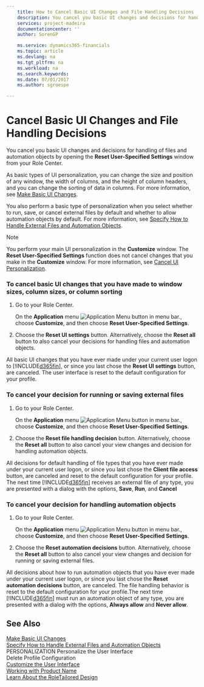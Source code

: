 ```yaml
---
    title: How to Cancel Basic UI Changes and File Handling Decisions | Microsoft Docs
    description: You cancel you basic UI changes and decisions for handling of files and automation objects by opening the **Reset User-Specified Settings** window from your Role Center.
    services: project-madeira
    documentationcenter: ''
    author: SorenGP

    ms.service: dynamics365-financials
    ms.topic: article
    ms.devlang: na
    ms.tgt_pltfrm: na
    ms.workload: na
    ms.search.keywords:
    ms.date: 07/01/2017
    ms.author: sgroespe

---
```

# Cancel Basic UI Changes and File Handling Decisions
You cancel you basic UI changes and decisions for handling of files and automation objects by opening the **Reset User-Specified Settings** window from your Role Center.  
  
 As basic types of UI personalization, you can change the size and position of any window, the width of columns, and the height of column headers, and you can change the sorting of data in columns. For more information, see [Make Basic UI Changes](../how-to-make-basic-ui-changes.md).  
  
 You also perform a basic type of personalization when you select whether to run, save, or cancel external files by default and whether to allow automation objects by default. For more information, see [Specify How to Handle External Files and Automation Objects](../how-to-specify-how-to-handle-external-files-and-automation-objects.md).  
  
> [!NOTE]  
>  You perform your main UI personalization in the **Customize** window. The **Reset User-Specified Settings** function does not cancel changes that you make in the **Customize** window. For more information, see [Cancel UI Personalization](../how-to-cancel-ui-personalization.md).  
  
### To cancel basic UI changes that you have made to window sizes, column sizes, or column sorting  
  
1.  Go to your Role Center.  
  
     On the **Application** menu ![Application Menu button in menu bar.](../media/applicationmenuicon.png "ApplicationMenuIcon"), choose **Customize**, and then choose **Reset User-Specified Settings**.  
  
2.  Choose the **Reset UI settings** button. Alternatively, choose the **Reset all** button to also cancel your decisions for handling files and automation objects.  
  
 All basic UI changes that you have ever made under your current user logon to [!INCLUDE[d365fin](includes/d365fin_md.md)], or since you last chose the **Reset UI settings** button, are canceled. The user interface is reset to the default configuration for your profile.  
  
### To cancel your decision for running or saving external files  
  
1.  Go to your Role Center.  
  
     On the **Application** menu ![Application Menu button in menu bar.](../media/applicationmenuicon.png "ApplicationMenuIcon"), choose **Customize**, and then choose **Reset User-Specified Settings**.  
  
2.  Choose the **Reset file handling decision** button. Alternatively, choose the **Reset all** button to also cancel your view changes and decision for handling automation objects.  
  
 All decisions for default handling of file types that you have ever made under your current user logon, or since you last chose the **Client file access** button, are canceled and reset to the default configuration for your profile. The next time [!INCLUDE[d365fin](includes/d365fin_md.md)] receives an external file of any type, you are presented with a dialog with the options, **Save**, **Run**, and **Cancel**  
  
### To cancel your decision for handling automation objects  
  
1.  Go to your Role Center.  
  
     On the **Application** menu ![Application Menu button in menu bar.](../media/applicationmenuicon.png "ApplicationMenuIcon"), choose **Customize**, and then choose **Reset User-Specified Settings**.  
  
2.  Choose the **Reset automation decisions** button. Alternatively, choose the **Reset all** button to also cancel your view changes and decision for running or saving external files.  
  
 All decisions about how to run automation objects that you have ever made under your current user logon, or since you last chose the **Reset automation decisions** button, are canceled. The file handling behavior is reset to the default configuration for your profile.The next time [!INCLUDE[d365fin](includes/d365fin_md.md)] must run an automation object of any type, you are presented with a dialog with the options, **Always allow** and **Never allow**.  
  
## See Also  
 [Make Basic UI Changes](../how-to-make-basic-ui-changes.md)   
 [Specify How to Handle External Files and Automation Objects](../how-to-specify-how-to-handle-external-files-and-automation-objects.md)   
 PERSONALIZATION Personalize the User Interface   
 Delete Profile Configuration   
 [Customize the User Interface](../customize-the-user-interface.md)   
 [Working with Product Name](../working-with-$-p_1-product-name-$-.md)   
 [Learn About the RoleTailored Design](../learn-about-the-roletailored-design.md)